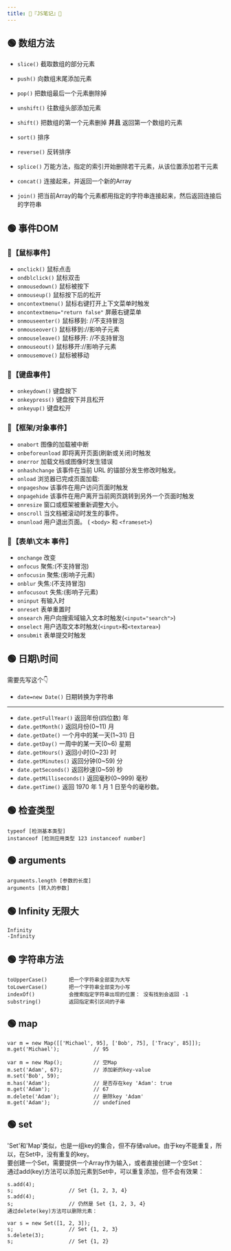```yaml
---
title: 🍋『JS笔记』🍋
---
```

## 🟢 数组方法

- `slice()`           截取数组的部分元素

- `push()`            向数组末尾添加元素
- `pop()`             把数组最后一个元素删除掉

- `unshift()`         往数组头部添加元素
- `shift()`           把数组的第一个元素删掉 **并且** 返回第一个数组的元素

- `sort()`            排序
- `reverse()`         反转排序
- `splice()`          万能方法，指定的索引开始删除若干元素，从该位置添加若干元素

- `concat()`          连接起来，并返回一个新的Array

- `join()`            把当前Array的每个元素都用指定的字符串连接起来，然后返回连接后的字符串


## 🟢 事件DOM
### 🔵【鼠标事件】
- `onclick()` 	鼠标点击
- `ondblclick()`	鼠标双击
- `onmousedown()`	鼠标被按下
- `onmouseup()`	鼠标按下后的松开
- `oncontextmenu()` 	鼠标右键打开上下文菜单时触发
- `oncontextmenu="return false"`	屏蔽右键菜单
- `onmouseenter()` 	鼠标移到: //不支持冒泡
- `onmouseover()` 	鼠标移到://影响子元素
- `onmouseleave()` 	鼠标移开: //不支持冒泡
- `onmouseout()` 	鼠标移开://影响子元素
- `onmousemove()` 	鼠标被移动

### 🔵【键盘事件】
- `onkeydown()` 	键盘按下
- `onkeypress()`	键盘按下并且松开
- `onkeyup()` 	    键盘松开

### 🔵【框架/对象事件】

- `onabort` 	图像的加载被中断
- `onbeforeunload` 	即将离开页面(刷新或关闭)时触发
- `onerror` 	加载文档或图像时发生错误
- `onhashchange` 	该事件在当前 URL 的锚部分发生修改时触发。
- `onload` 	浏览器已完成页面加载:
- `onpageshow` 	该事件在用户访问页面时触发
- `onpagehide` 	该事件在用户离开当前网页跳转到另外一个页面时触发
- `onresize` 	窗口或框架被重新调整大小。
- `onscroll` 	当文档被滚动时发生的事件。
- `onunload` 	用户退出页面。 ( `<body>` 和 `<frameset>`)

### 🔵【表单\文本 事件】

- `onchange` 	改变
- `onfocus` 	聚焦:(不支持冒泡)
- `onfocusin` 	聚焦:(影响子元素)
- `onblur`	失焦:(不支持冒泡)
- `onfocusout` 	失焦:(影响子元素)
- `oninput` 	有输入时
- `onreset` 	表单重置时
- `onsearch` 	用户向搜索域输入文本时触发(`<input="search">`)
- `onselect` 	用户选取文本时触发(`<input>`和`<textarea>`)
- `onsubmit`	表单提交时触发

## 🟢 日期\时间
需要先写这个👇
- `date=new Date()`	日期转换为字符串 
---
- `date.getFullYear()`	返回年份(四位数) 年
- `date.getMonth()`	返回月份(0~11) 月
- `date.getDate()`	一个月中的某一天(1~31) 日
- `date.getDay()`	一周中的某一天(0~6) 星期
- `date.getHours()`	返回小时(0~23) 时
- `date.getMinutes()`	返回分钟(0~59) 分
- `date.getSeconds()`	返回秒速(0~59) 秒
- `date.getMilliseconds()`	返回毫秒(0~999) 毫秒
- `date.getTime()`	返回 1970 年 1 月 1 日至今的毫秒数。

## 🟢 检查类型

    typeof [检测基本类型]
    instanceof [检测应用类型 123 instanceof number]

## 🟢 arguments

    arguments.length [参数的长度]
    arguments [转入的参数]
## 🟢 Infinity 无限大

    Infinity
    -Infinity

## 🟢 字符串方法

    toUpperCase()       把一个字符串全部变为大写
    toLowerCase()       把一个字符串全部变为小写
    indexOf()           会搜索指定字符串出现的位置： 没有找到会返回 -1 
    substring()         返回指定索引区间的子串



## 🟢 map

    var m = new Map([['Michael', 95], ['Bob', 75], ['Tracy', 85]]);
    m.get('Michael');           // 95

    var m = new Map();          // 空Map
    m.set('Adam', 67);          // 添加新的key-value
    m.set('Bob', 59);
    m.has('Adam');              // 是否存在key 'Adam': true
    m.get('Adam');              // 67
    m.delete('Adam');           // 删除key 'Adam'
    m.get('Adam');              // undefined

## 🟢 set

'Set'和'Map'类似，也是一组key的集合，但不存储value。由于key不能重复，所以，在Set中，没有重复的key。  
要创建一个Set，需要提供一个Array作为输入，或者直接创建一个空Set：  
通过add(key)方法可以添加元素到Set中，可以重复添加，但不会有效果：

    s.add(4);
    s;                  // Set {1, 2, 3, 4}
    s.add(4);
    s;                  // 仍然是 Set {1, 2, 3, 4}
    通过delete(key)方法可以删除元素：

    var s = new Set([1, 2, 3]);
    s;                  // Set {1, 2, 3}
    s.delete(3);
    s;                  // Set {1, 2}





    